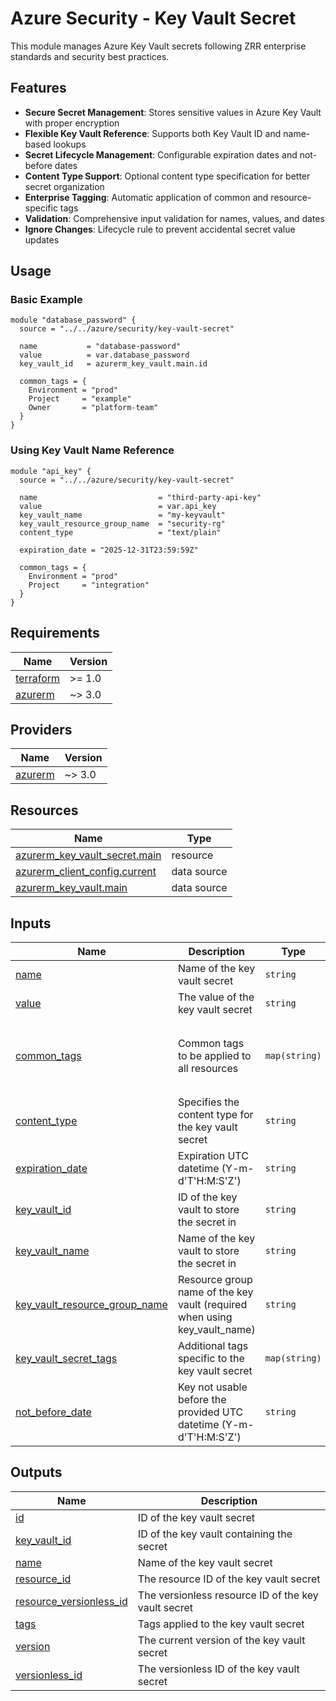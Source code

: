 # Azure Security - Key Vault Secret

This module manages Azure Key Vault secrets following ZRR enterprise standards and security best practices.

## Features

- **Secure Secret Management**: Stores sensitive values in Azure Key Vault with proper encryption
- **Flexible Key Vault Reference**: Supports both Key Vault ID and name-based lookups
- **Secret Lifecycle Management**: Configurable expiration dates and not-before dates
- **Content Type Support**: Optional content type specification for better secret organization
- **Enterprise Tagging**: Automatic application of common and resource-specific tags
- **Validation**: Comprehensive input validation for names, values, and dates
- **Ignore Changes**: Lifecycle rule to prevent accidental secret value updates

## Usage

### Basic Example

```hcl
module "database_password" {
  source = "../../azure/security/key-vault-secret"

  name           = "database-password"
  value          = var.database_password
  key_vault_id   = azurerm_key_vault.main.id

  common_tags = {
    Environment = "prod"
    Project     = "example"
    Owner       = "platform-team"
  }
}
```

### Using Key Vault Name Reference

```hcl
module "api_key" {
  source = "../../azure/security/key-vault-secret"

  name                           = "third-party-api-key"
  value                          = var.api_key
  key_vault_name                 = "my-keyvault"
  key_vault_resource_group_name  = "security-rg"
  content_type                   = "text/plain"

  expiration_date = "2025-12-31T23:59:59Z"

  common_tags = {
    Environment = "prod"
    Project     = "integration"
  }
}
```

## Requirements

| Name | Version |
|------|---------|
| <a name="requirement_terraform"></a> [terraform](#requirement\_terraform) | >= 1.0 |
| <a name="requirement_azurerm"></a> [azurerm](#requirement\_azurerm) | ~> 3.0 |

## Providers

| Name | Version |
|------|---------|
| <a name="provider_azurerm"></a> [azurerm](#provider\_azurerm) | ~> 3.0 |

## Resources

| Name | Type |
|------|------|
| [azurerm_key_vault_secret.main](https://registry.terraform.io/providers/hashicorp/azurerm/latest/docs/resources/key_vault_secret) | resource |
| [azurerm_client_config.current](https://registry.terraform.io/providers/hashicorp/azurerm/latest/docs/data-sources/client_config) | data source |
| [azurerm_key_vault.main](https://registry.terraform.io/providers/hashicorp/azurerm/latest/docs/data-sources/key_vault) | data source |

## Inputs

| Name | Description | Type | Default | Required |
|------|-------------|------|---------|:--------:|
| <a name="input_name"></a> [name](#input\_name) | Name of the key vault secret | `string` | n/a | yes |
| <a name="input_value"></a> [value](#input\_value) | The value of the key vault secret | `string` | n/a | yes |
| <a name="input_common_tags"></a> [common\_tags](#input\_common\_tags) | Common tags to be applied to all resources | `map(string)` | <pre>{<br>  "Environment": "dev",<br>  "ManagedBy": "Terraform",<br>  "Project": "zrr"<br>}</pre> | no |
| <a name="input_content_type"></a> [content\_type](#input\_content\_type) | Specifies the content type for the key vault secret | `string` | `null` | no |
| <a name="input_expiration_date"></a> [expiration\_date](#input\_expiration\_date) | Expiration UTC datetime (Y-m-d'T'H:M:S'Z') | `string` | `null` | no |
| <a name="input_key_vault_id"></a> [key\_vault\_id](#input\_key\_vault\_id) | ID of the key vault to store the secret in | `string` | `null` | no |
| <a name="input_key_vault_name"></a> [key\_vault\_name](#input\_key\_vault\_name) | Name of the key vault to store the secret in | `string` | `null` | no |
| <a name="input_key_vault_resource_group_name"></a> [key\_vault\_resource\_group\_name](#input\_key\_vault\_resource\_group\_name) | Resource group name of the key vault (required when using key\_vault\_name) | `string` | `null` | no |
| <a name="input_key_vault_secret_tags"></a> [key\_vault\_secret\_tags](#input\_key\_vault\_secret\_tags) | Additional tags specific to the key vault secret | `map(string)` | `{}` | no |
| <a name="input_not_before_date"></a> [not\_before\_date](#input\_not\_before\_date) | Key not usable before the provided UTC datetime (Y-m-d'T'H:M:S'Z') | `string` | `null` | no |

## Outputs

| Name | Description |
|------|-------------|
| <a name="output_id"></a> [id](#output\_id) | ID of the key vault secret |
| <a name="output_key_vault_id"></a> [key\_vault\_id](#output\_key\_vault\_id) | ID of the key vault containing the secret |
| <a name="output_name"></a> [name](#output\_name) | Name of the key vault secret |
| <a name="output_resource_id"></a> [resource\_id](#output\_resource\_id) | The resource ID of the key vault secret |
| <a name="output_resource_versionless_id"></a> [resource\_versionless\_id](#output\_resource\_versionless\_id) | The versionless resource ID of the key vault secret |
| <a name="output_tags"></a> [tags](#output\_tags) | Tags applied to the key vault secret |
| <a name="output_version"></a> [version](#output\_version) | The current version of the key vault secret |
| <a name="output_versionless_id"></a> [versionless\_id](#output\_versionless\_id) | The versionless ID of the key vault secret |